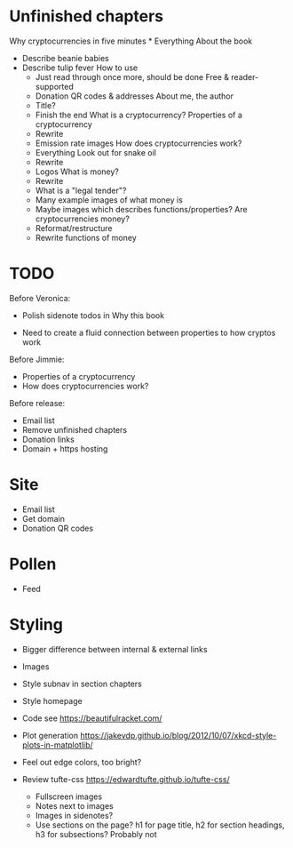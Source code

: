 # Unfinished chapters

Why cryptocurrencies in five minutes
    * Everything
About the book
  * Describe beanie babies
  * Describe tulip fever
  How to use
    * Just read through once more, should be done
  Free & reader-supported
    * Donation QR codes & addresses
  About me, the author
    * Title?
    * Finish the end
What is a cryptocurrency?
  Properties of a cryptocurrency
    * Rewrite
    * Emission rate images
  How does cryptocurrencies work?
    * Everything
  Look out for snake oil
    * Rewrite
    * Logos
  What is money?
    * Rewrite
    * What is a "legal tender"?
    * Many example images of what money is
    * Maybe images which describes functions/properties?
  Are cryptocurrencies money?
    * Reformat/restructure
    * Rewrite functions of money

# TODO

Before Veronica:
* Polish sidenote todos in Why this book

* Need to create a fluid connection between properties to how cryptos work

Before Jimmie:
* Properties of a cryptocurrency
* How does cryptocurrencies work?

Before release:
* Email list
* Remove unfinished chapters
* Donation links
* Domain + https hosting

# Site

* Email list
* Get domain
* Donation QR codes

# Pollen

* Feed

# Styling

* Bigger difference between internal & external links
* Images
* Style subnav in section chapters
* Style homepage
* Code
  see https://beautifulracket.com/
* Plot generation
  https://jakevdp.github.io/blog/2012/10/07/xkcd-style-plots-in-matplotlib/
* Feel out edge colors, too bright?

* Review tufte-css
    https://edwardtufte.github.io/tufte-css/
    * Fullscreen images
    * Notes next to images
    * Images in sidenotes?
    * Use sections on the page? h1 for page title, h2 for section headings, h3 for subsections?
        Probably not

